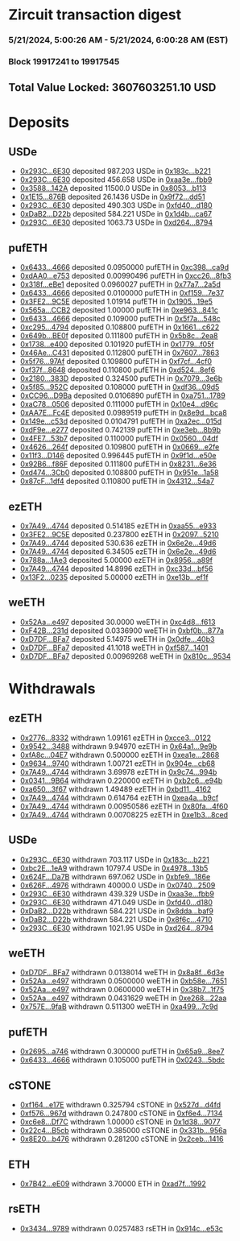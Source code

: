 # Zircuit transaction digest
### 5/21/2024, 5:00:26 AM - 5/21/2024, 6:00:28 AM (EST)
### Block 19917241 to 19917545

## Total Value Locked: 3607603251.10 USD

# Deposits
## USDe
- [0x293C...6E30](https://etherscan.io/address/0x293C6937D8D82e05B01335F7B33FBA0c8e256E30) deposited 987.203 USDe in [0x183c...b221](https://etherscan.io/tx/0x293C6937D8D82e05B01335F7B33FBA0c8e256E30)
- [0x293C...6E30](https://etherscan.io/address/0x293C6937D8D82e05B01335F7B33FBA0c8e256E30) deposited 456.658 USDe in [0xaa3e...fbb9](https://etherscan.io/tx/0x293C6937D8D82e05B01335F7B33FBA0c8e256E30)
- [0x3588...142A](https://etherscan.io/address/0x3588ae5A1ce983E146ca6806eBf12a853584142A) deposited 11500.0 USDe in [0x8053...b113](https://etherscan.io/tx/0x3588ae5A1ce983E146ca6806eBf12a853584142A)
- [0x1E15...876B](https://etherscan.io/address/0x1E15141702a1DF228300Eee90f0D5037DEa2876B) deposited 26.1436 USDe in [0x9f72...dd51](https://etherscan.io/tx/0x1E15141702a1DF228300Eee90f0D5037DEa2876B)
- [0x293C...6E30](https://etherscan.io/address/0x293C6937D8D82e05B01335F7B33FBA0c8e256E30) deposited 490.303 USDe in [0xfd40...d180](https://etherscan.io/tx/0x293C6937D8D82e05B01335F7B33FBA0c8e256E30)
- [0xDaB2...D22b](https://etherscan.io/address/0xDaB21bEB48be699F38003102B7ADAf6a8c39D22b) deposited 584.221 USDe in [0x1d4b...ca67](https://etherscan.io/tx/0xDaB21bEB48be699F38003102B7ADAf6a8c39D22b)
- [0x293C...6E30](https://etherscan.io/address/0x293C6937D8D82e05B01335F7B33FBA0c8e256E30) deposited 1063.73 USDe in [0xd264...8794](https://etherscan.io/tx/0x293C6937D8D82e05B01335F7B33FBA0c8e256E30)
## pufETH
- [0x6433...4666](https://etherscan.io/address/0x64330286a1D06b440e321a9421c11A4A5A324666) deposited 0.0950000 pufETH in [0xc398...ca9d](https://etherscan.io/tx/0x64330286a1D06b440e321a9421c11A4A5A324666)
- [0xdAA0...e753](https://etherscan.io/address/0xdAA0B6D611C1Ca3928476fB805bae8FC22Dce753) deposited 0.00990496 pufETH in [0xcc26...8fb3](https://etherscan.io/tx/0xdAA0B6D611C1Ca3928476fB805bae8FC22Dce753)
- [0x318f...eBe1](https://etherscan.io/address/0x318fE15fdB821Ff4f8bE4413dfc6e3C56e58eBe1) deposited 0.0960027 pufETH in [0x77a7...2a5d](https://etherscan.io/tx/0x318fE15fdB821Ff4f8bE4413dfc6e3C56e58eBe1)
- [0x6433...4666](https://etherscan.io/address/0x64330286a1D06b440e321a9421c11A4A5A324666) deposited 0.0100000 pufETH in [0xf159...7e37](https://etherscan.io/tx/0x64330286a1D06b440e321a9421c11A4A5A324666)
- [0x3FE2...9C5E](https://etherscan.io/address/0x3FE25fB31F9E33938f2A530A298E995499879C5E) deposited 1.01914 pufETH in [0x1905...19e5](https://etherscan.io/tx/0x3FE25fB31F9E33938f2A530A298E995499879C5E)
- [0x565a...CCB2](https://etherscan.io/address/0x565a65432Ca44A999eB7217815D58594a559CCB2) deposited 1.00000 pufETH in [0xe963...841c](https://etherscan.io/tx/0x565a65432Ca44A999eB7217815D58594a559CCB2)
- [0x6433...4666](https://etherscan.io/address/0x64330286a1D06b440e321a9421c11A4A5A324666) deposited 0.109000 pufETH in [0x5f7a...548c](https://etherscan.io/tx/0x64330286a1D06b440e321a9421c11A4A5A324666)
- [0xc295...4794](https://etherscan.io/address/0xc2951177dAb9B8422C5E18238B16E38A39B94794) deposited 0.108800 pufETH in [0x1661...c622](https://etherscan.io/tx/0xc2951177dAb9B8422C5E18238B16E38A39B94794)
- [0x649b...BE0f](https://etherscan.io/address/0x649b5a73b04d0ED97cA5e7221d5986EEc07ABE0f) deposited 0.111800 pufETH in [0x5b8c...2ea8](https://etherscan.io/tx/0x649b5a73b04d0ED97cA5e7221d5986EEc07ABE0f)
- [0x1738...e400](https://etherscan.io/address/0x1738dF5edD09c42e842A4C1998A3Af08b3dCe400) deposited 0.101920 pufETH in [0x1779...f05f](https://etherscan.io/tx/0x1738dF5edD09c42e842A4C1998A3Af08b3dCe400)
- [0x46Ae...C431](https://etherscan.io/address/0x46Aed3862fAB771e32dAEa5CAa410CD61F98C431) deposited 0.112800 pufETH in [0x7607...7863](https://etherscan.io/tx/0x46Aed3862fAB771e32dAEa5CAa410CD61F98C431)
- [0x5f76...97Af](https://etherscan.io/address/0x5f7653cF53C75De00E368Ec8fE76cCeAA43F97Af) deposited 0.109800 pufETH in [0xf7cf...4cf0](https://etherscan.io/tx/0x5f7653cF53C75De00E368Ec8fE76cCeAA43F97Af)
- [0xf37f...8648](https://etherscan.io/address/0xf37f87840C68dE8Ff407fb3Ab5b34D29ACA88648) deposited 0.110800 pufETH in [0xd524...8ef6](https://etherscan.io/tx/0xf37f87840C68dE8Ff407fb3Ab5b34D29ACA88648)
- [0x2180...383D](https://etherscan.io/address/0x21809f16662177d393874C020C6719c533b9383D) deposited 0.324500 pufETH in [0x7079...3e6b](https://etherscan.io/tx/0x21809f16662177d393874C020C6719c533b9383D)
- [0x5f85...952C](https://etherscan.io/address/0x5f858492813C9cb981657cfC72e56691F7cE952C) deposited 0.108000 pufETH in [0xdf36...09d5](https://etherscan.io/tx/0x5f858492813C9cb981657cfC72e56691F7cE952C)
- [0xCC96...D9Ba](https://etherscan.io/address/0xCC96d8ED4eE89CFA1CfEe579b87eFFD17e56D9Ba) deposited 0.0106890 pufETH in [0xa751...1789](https://etherscan.io/tx/0xCC96d8ED4eE89CFA1CfEe579b87eFFD17e56D9Ba)
- [0xaC78...0506](https://etherscan.io/address/0xaC7888F1D2FaFc6677Cf65148845dC0dca2D0506) deposited 0.111000 pufETH in [0x10e4...d96c](https://etherscan.io/tx/0xaC7888F1D2FaFc6677Cf65148845dC0dca2D0506)
- [0xAA7E...Fc4E](https://etherscan.io/address/0xAA7E2B706aFA2Cc915f21f3Fb54360972a8DFc4E) deposited 0.0989519 pufETH in [0x8e9d...bca8](https://etherscan.io/tx/0xAA7E2B706aFA2Cc915f21f3Fb54360972a8DFc4E)
- [0x149e...c53d](https://etherscan.io/address/0x149e1445f530853F521B3116e360C7fcCF01c53d) deposited 0.0104791 pufETH in [0xa2ec...015d](https://etherscan.io/tx/0x149e1445f530853F521B3116e360C7fcCF01c53d)
- [0xdF9e...e277](https://etherscan.io/address/0xdF9e168603D2375522Ae2054dEB158b42D5de277) deposited 0.742139 pufETH in [0xe3eb...8b9b](https://etherscan.io/tx/0xdF9e168603D2375522Ae2054dEB158b42D5de277)
- [0x4FE7...53b7](https://etherscan.io/address/0x4FE764c1fab3C9E840a80e45DF27e7Ca84E653b7) deposited 0.110000 pufETH in [0x0560...04df](https://etherscan.io/tx/0x4FE764c1fab3C9E840a80e45DF27e7Ca84E653b7)
- [0x4626...264f](https://etherscan.io/address/0x46265C5068FC78b639e555ba5f67CCEDd3FC264f) deposited 0.109800 pufETH in [0x0669...e2fe](https://etherscan.io/tx/0x46265C5068FC78b639e555ba5f67CCEDd3FC264f)
- [0x11f3...D146](https://etherscan.io/address/0x11f3f6e46e2413bD848e7c2Efe39171C187CD146) deposited 0.996445 pufETH in [0x9f1d...e50e](https://etherscan.io/tx/0x11f3f6e46e2413bD848e7c2Efe39171C187CD146)
- [0x92B6...f86F](https://etherscan.io/address/0x92B64e4a2Ea84F0E5c88E53dA114F8ce59A5f86F) deposited 0.111800 pufETH in [0x8231...6e36](https://etherscan.io/tx/0x92B64e4a2Ea84F0E5c88E53dA114F8ce59A5f86F)
- [0xd474...3Cb0](https://etherscan.io/address/0xd474C428a2D9Ec1bcB4a07e6ab51ce77ff243Cb0) deposited 0.108800 pufETH in [0x951e...1a58](https://etherscan.io/tx/0xd474C428a2D9Ec1bcB4a07e6ab51ce77ff243Cb0)
- [0x87cF...1df4](https://etherscan.io/address/0x87cFF87aA304A6E5828476411eAFc487adE01df4) deposited 0.110800 pufETH in [0x4312...54a7](https://etherscan.io/tx/0x87cFF87aA304A6E5828476411eAFc487adE01df4)
## ezETH
- [0x7A49...4744](https://etherscan.io/address/0x7A493Be5c2ce014cD049Bf178a1ac0Db1B434744) deposited 0.514185 ezETH in [0xaa55...e933](https://etherscan.io/tx/0x7A493Be5c2ce014cD049Bf178a1ac0Db1B434744)
- [0x3FE2...9C5E](https://etherscan.io/address/0x3FE25fB31F9E33938f2A530A298E995499879C5E) deposited 0.237800 ezETH in [0x2097...5210](https://etherscan.io/tx/0x3FE25fB31F9E33938f2A530A298E995499879C5E)
- [0x7A49...4744](https://etherscan.io/address/0x7A493Be5c2ce014cD049Bf178a1ac0Db1B434744) deposited 530.636 ezETH in [0x6e2e...49d6](https://etherscan.io/tx/0x7A493Be5c2ce014cD049Bf178a1ac0Db1B434744)
- [0x7A49...4744](https://etherscan.io/address/0x7A493Be5c2ce014cD049Bf178a1ac0Db1B434744) deposited 6.34505 ezETH in [0x6e2e...49d6](https://etherscan.io/tx/0x7A493Be5c2ce014cD049Bf178a1ac0Db1B434744)
- [0x788a...1Ae3](https://etherscan.io/address/0x788aa129B7563Ff2AA8842Cba5F257fAA5221Ae3) deposited 5.00000 ezETH in [0x8956...a89f](https://etherscan.io/tx/0x788aa129B7563Ff2AA8842Cba5F257fAA5221Ae3)
- [0x7A49...4744](https://etherscan.io/address/0x7A493Be5c2ce014cD049Bf178a1ac0Db1B434744) deposited 14.8996 ezETH in [0xc33d...bf56](https://etherscan.io/tx/0x7A493Be5c2ce014cD049Bf178a1ac0Db1B434744)
- [0x13F2...0235](https://etherscan.io/address/0x13F2CA08112Fd5B5Df3C78C5E583D95d69900235) deposited 5.00000 ezETH in [0xe13b...ef1f](https://etherscan.io/tx/0x13F2CA08112Fd5B5Df3C78C5E583D95d69900235)
## weETH
- [0x52Aa...e497](https://etherscan.io/address/0x52Aa899454998Be5b000Ad077a46Bbe360F4e497) deposited 30.0000 weETH in [0xc4d8...f613](https://etherscan.io/tx/0x52Aa899454998Be5b000Ad077a46Bbe360F4e497)
- [0xF42B...231d](https://etherscan.io/address/0xF42B1a25d903489c46F74c79A4Cd1c22330D231d) deposited 0.0336900 weETH in [0xbf0b...877a](https://etherscan.io/tx/0xF42B1a25d903489c46F74c79A4Cd1c22330D231d)
- [0xD7DF...BFa7](https://etherscan.io/address/0xD7DF7E085214743530afF339aFC420c7c720BFa7) deposited 5.14975 weETH in [0x0dfe...40b3](https://etherscan.io/tx/0xD7DF7E085214743530afF339aFC420c7c720BFa7)
- [0xD7DF...BFa7](https://etherscan.io/address/0xD7DF7E085214743530afF339aFC420c7c720BFa7) deposited 41.1018 weETH in [0xf587...1401](https://etherscan.io/tx/0xD7DF7E085214743530afF339aFC420c7c720BFa7)
- [0xD7DF...BFa7](https://etherscan.io/address/0xD7DF7E085214743530afF339aFC420c7c720BFa7) deposited 0.00969268 weETH in [0x810c...9534](https://etherscan.io/tx/0xD7DF7E085214743530afF339aFC420c7c720BFa7)
# Withdrawals
## ezETH
- [0x2776...8332](https://etherscan.io/address/0x277629263fD7F33a335a31D758F253C6984c8332) withdrawn 1.09161 ezETH in [0xcce3...0122](https://etherscan.io/tx/0x277629263fD7F33a335a31D758F253C6984c8332)
- [0x9542...3488](https://etherscan.io/address/0x95425e5abb5CEce0C5653DD77bE02b7913e53488) withdrawn 9.94970 ezETH in [0x64a1...9e9b](https://etherscan.io/tx/0x95425e5abb5CEce0C5653DD77bE02b7913e53488)
- [0xfA8c...04E7](https://etherscan.io/address/0xfA8c946177234B93CD0707e9777A5f153a7A04E7) withdrawn 0.500000 ezETH in [0xea1e...2868](https://etherscan.io/tx/0xfA8c946177234B93CD0707e9777A5f153a7A04E7)
- [0x9634...9740](https://etherscan.io/address/0x963472BaF1B43a4B49B71dac3cC78902562A9740) withdrawn 1.00721 ezETH in [0x904e...cb68](https://etherscan.io/tx/0x963472BaF1B43a4B49B71dac3cC78902562A9740)
- [0x7A49...4744](https://etherscan.io/address/0x7A493Be5c2ce014cD049Bf178a1ac0Db1B434744) withdrawn 3.69978 ezETH in [0x9c74...994b](https://etherscan.io/tx/0x7A493Be5c2ce014cD049Bf178a1ac0Db1B434744)
- [0x0341...9B64](https://etherscan.io/address/0x0341C1EFaFcb738A673bFC09B8C186fCb8B99B64) withdrawn 0.220000 ezETH in [0xb2c6...e94b](https://etherscan.io/tx/0x0341C1EFaFcb738A673bFC09B8C186fCb8B99B64)
- [0xa650...3f67](https://etherscan.io/address/0xa650e99046E4797b7A1b2C3584A25B530Dd53f67) withdrawn 1.49489 ezETH in [0xbd11...4162](https://etherscan.io/tx/0xa650e99046E4797b7A1b2C3584A25B530Dd53f67)
- [0x7A49...4744](https://etherscan.io/address/0x7A493Be5c2ce014cD049Bf178a1ac0Db1B434744) withdrawn 0.614764 ezETH in [0xea4a...b9cf](https://etherscan.io/tx/0x7A493Be5c2ce014cD049Bf178a1ac0Db1B434744)
- [0x7A49...4744](https://etherscan.io/address/0x7A493Be5c2ce014cD049Bf178a1ac0Db1B434744) withdrawn 0.00950586 ezETH in [0x80fa...4f60](https://etherscan.io/tx/0x7A493Be5c2ce014cD049Bf178a1ac0Db1B434744)
- [0x7A49...4744](https://etherscan.io/address/0x7A493Be5c2ce014cD049Bf178a1ac0Db1B434744) withdrawn 0.00708225 ezETH in [0xe1b3...8ced](https://etherscan.io/tx/0x7A493Be5c2ce014cD049Bf178a1ac0Db1B434744)
## USDe
- [0x293C...6E30](https://etherscan.io/address/0x293C6937D8D82e05B01335F7B33FBA0c8e256E30) withdrawn 703.117 USDe in [0x183c...b221](https://etherscan.io/tx/0x293C6937D8D82e05B01335F7B33FBA0c8e256E30)
- [0xbc2E...1eA9](https://etherscan.io/address/0xbc2E07a461ef6194545c4BBAd0e3F64679331eA9) withdrawn 10797.4 USDe in [0x4978...13b5](https://etherscan.io/tx/0xbc2E07a461ef6194545c4BBAd0e3F64679331eA9)
- [0x624F...Da7B](https://etherscan.io/address/0x624F4F15361A945E0A5afE71e5E0C0D364bbDa7B) withdrawn 697.062 USDe in [0xbfe9...186e](https://etherscan.io/tx/0x624F4F15361A945E0A5afE71e5E0C0D364bbDa7B)
- [0x626F...4976](https://etherscan.io/address/0x626FEC7A72acc2d76da191B03412C3D4feC04976) withdrawn 40000.0 USDe in [0x0740...2509](https://etherscan.io/tx/0x626FEC7A72acc2d76da191B03412C3D4feC04976)
- [0x293C...6E30](https://etherscan.io/address/0x293C6937D8D82e05B01335F7B33FBA0c8e256E30) withdrawn 439.329 USDe in [0xaa3e...fbb9](https://etherscan.io/tx/0x293C6937D8D82e05B01335F7B33FBA0c8e256E30)
- [0x293C...6E30](https://etherscan.io/address/0x293C6937D8D82e05B01335F7B33FBA0c8e256E30) withdrawn 471.049 USDe in [0xfd40...d180](https://etherscan.io/tx/0x293C6937D8D82e05B01335F7B33FBA0c8e256E30)
- [0xDaB2...D22b](https://etherscan.io/address/0xDaB21bEB48be699F38003102B7ADAf6a8c39D22b) withdrawn 584.221 USDe in [0x8dda...baf9](https://etherscan.io/tx/0xDaB21bEB48be699F38003102B7ADAf6a8c39D22b)
- [0xDaB2...D22b](https://etherscan.io/address/0xDaB21bEB48be699F38003102B7ADAf6a8c39D22b) withdrawn 584.221 USDe in [0x8f6c...4710](https://etherscan.io/tx/0xDaB21bEB48be699F38003102B7ADAf6a8c39D22b)
- [0x293C...6E30](https://etherscan.io/address/0x293C6937D8D82e05B01335F7B33FBA0c8e256E30) withdrawn 1021.95 USDe in [0xd264...8794](https://etherscan.io/tx/0x293C6937D8D82e05B01335F7B33FBA0c8e256E30)
## weETH
- [0xD7DF...BFa7](https://etherscan.io/address/0xD7DF7E085214743530afF339aFC420c7c720BFa7) withdrawn 0.0138014 weETH in [0x8a8f...6d3e](https://etherscan.io/tx/0xD7DF7E085214743530afF339aFC420c7c720BFa7)
- [0x52Aa...e497](https://etherscan.io/address/0x52Aa899454998Be5b000Ad077a46Bbe360F4e497) withdrawn 0.0500000 weETH in [0xb58e...7651](https://etherscan.io/tx/0x52Aa899454998Be5b000Ad077a46Bbe360F4e497)
- [0x52Aa...e497](https://etherscan.io/address/0x52Aa899454998Be5b000Ad077a46Bbe360F4e497) withdrawn 0.0600000 weETH in [0x38b7...1f75](https://etherscan.io/tx/0x52Aa899454998Be5b000Ad077a46Bbe360F4e497)
- [0x52Aa...e497](https://etherscan.io/address/0x52Aa899454998Be5b000Ad077a46Bbe360F4e497) withdrawn 0.0431629 weETH in [0xe268...22aa](https://etherscan.io/tx/0x52Aa899454998Be5b000Ad077a46Bbe360F4e497)
- [0x757E...9faB](https://etherscan.io/address/0x757E9E6e52400A4CCc84ebD9EeBaa12C4cC79faB) withdrawn 0.511300 weETH in [0xa499...7c9d](https://etherscan.io/tx/0x757E9E6e52400A4CCc84ebD9EeBaa12C4cC79faB)
## pufETH
- [0x2695...a746](https://etherscan.io/address/0x269567203B9aE9349f9e996dcC3aF02F2826a746) withdrawn 0.300000 pufETH in [0x65a9...8ee7](https://etherscan.io/tx/0x269567203B9aE9349f9e996dcC3aF02F2826a746)
- [0x6433...4666](https://etherscan.io/address/0x64330286a1D06b440e321a9421c11A4A5A324666) withdrawn 0.105000 pufETH in [0x0243...5bdc](https://etherscan.io/tx/0x64330286a1D06b440e321a9421c11A4A5A324666)
## cSTONE
- [0xf164...e17E](https://etherscan.io/address/0xf164A18D21EE87bda01c8cF866a59F50544Ce17E) withdrawn 0.325794 cSTONE in [0x527d...d4fd](https://etherscan.io/tx/0xf164A18D21EE87bda01c8cF866a59F50544Ce17E)
- [0xf576...967d](https://etherscan.io/address/0xf576a3Cad352C101AeCFdcA734ED910C839B967d) withdrawn 0.247800 cSTONE in [0xf6e4...7134](https://etherscan.io/tx/0xf576a3Cad352C101AeCFdcA734ED910C839B967d)
- [0xc6e8...Df7C](https://etherscan.io/address/0xc6e8c77dF8060237E40B4C0c1Bb323651c39Df7C) withdrawn 1.00000 cSTONE in [0x1d38...9077](https://etherscan.io/tx/0xc6e8c77dF8060237E40B4C0c1Bb323651c39Df7C)
- [0x22c4...B5cb](https://etherscan.io/address/0x22c44d932b147B317E621185657A3B25dE89B5cb) withdrawn 0.385000 cSTONE in [0x331b...956a](https://etherscan.io/tx/0x22c44d932b147B317E621185657A3B25dE89B5cb)
- [0x8E20...b476](https://etherscan.io/address/0x8E2045bBd46eBA8dED88542A391bfcCD7221b476) withdrawn 0.281200 cSTONE in [0x2ceb...1416](https://etherscan.io/tx/0x8E2045bBd46eBA8dED88542A391bfcCD7221b476)
## ETH
- [0x7B42...eE09](https://etherscan.io/address/0x7B42Df07D16f01338c90cF513015124D1ECceE09) withdrawn 3.70000 ETH in [0xad7f...1992](https://etherscan.io/tx/0x7B42Df07D16f01338c90cF513015124D1ECceE09)
## rsETH
- [0x3434...9789](https://etherscan.io/address/0x34349c5569e7B846c3558961552D2202760A9789) withdrawn 0.0257483 rsETH in [0x914c...e53c](https://etherscan.io/tx/0x34349c5569e7B846c3558961552D2202760A9789)

